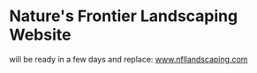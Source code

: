 # Nature's Frontier Landscaping Website

will be ready in a few days and replace:
www.nfllandscaping.com

